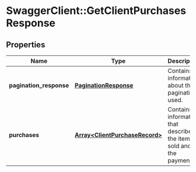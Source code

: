 # SwaggerClient::GetClientPurchasesResponse

## Properties
Name | Type | Description | Notes
------------ | ------------- | ------------- | -------------
**pagination_response** | [**PaginationResponse**](PaginationResponse.md) | Contains information about the pagination used. | [optional] 
**purchases** | [**Array&lt;ClientPurchaseRecord&gt;**](ClientPurchaseRecord.md) | Contains information that describes the item sold and the payment. | [optional] 


